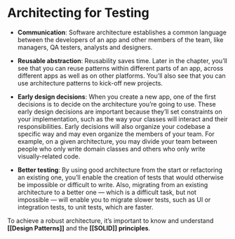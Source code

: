 # Architecting for Testing

-   **Communication**: Software architecture establishes a common language between the developers of an app and other members of the team, like managers, QA testers, analysts and designers.
    
	
-   **Reusable abstraction**: Reusability saves time. Later in the chapter, you’ll see that you can reuse patterns within different parts of an app, across different apps as well as on other platforms. You’ll also see that you can use architecture patterns to kick-off new projects.
    
	
-   **Early design decisions**: When you create a new app, one of the first decisions is to decide on the architecture you’re going to use. These early design decisions are important because they’ll set constraints on your implementation, such as the way your classes will interact and their responsibilities. Early decisions will also organize your codebase a specific way and may even organize the members of your team. For example, on a given architecture, you may divide your team between people who only write domain classes and others who only write visually-related code.
    
	
-   **Better testing**: By using good architecture from the start or refactoring an existing one, you’ll enable the creation of tests that would otherwise be impossible or difficult to write. Also, migrating from an existing architecture to a better one — which is a difficult task, but not impossible — will enable you to migrate slower tests, such as UI or integration tests, to unit tests, which are faster.
    

To achieve a robust architecture, it’s important to know and understand **[[Design Patterns]]** and the **[[SOLID]] principles**.